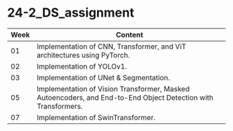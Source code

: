 # 24-2_DS_assignment

| Week  | Content  |
|------|------|
| 01 | Implementation of CNN, Transformer, and ViT architectures using PyTorch. |
| 02 | Implementation of YOLOv1. |
| 03 | Implementation of UNet & Segmentation. |
| 05 | Implementation of Vision Transformer, Masked Autoencoders, and End-to-End Object Detection with Transformers. |
| 07 | Implementation of SwinTransformer. |
